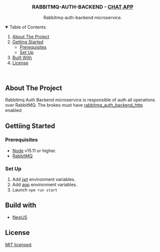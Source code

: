 <p align="center">

  <h3 align="center">RABBITMQ-AUTH-BACKEND - <a href="https://github.com/emiliopf/chat-app">CHAT APP</a></h3>
  <p align="center">
    Rabbitmq-auth-backend microservice.
    <br />
  </p>
</p>

<!-- TABLE OF CONTENTS -->
<details open="open">
  <summary>Table of Contents</summary>
  <ol>
    <li><a href="#about-the-project">About The Project</a></li>
    <li>
      <a href="#getting-started">Getting Started</a>
      <ul>
        <li><a href="#prerequisites">Prerequisites</a></li>
        <li><a href="#set-up">Set Up</a></li>
      </ul>
    </li>
    <li><a href="#built-with">Built With</a></li>
    <li><a href="#license">License</a></li>
  </ol>
</details>
<br />


## About The Project


Rabbitmq Auth Backend microservice is responsible of auth all operations over RabbitMQ. The brokes must have [rabbitmq_auth_backend_http](https://github.com/rabbitmq/rabbitmq-server/tree/master/deps/rabbitmq_auth_backend_http) enabled


## Gettiing Started

### Prerequisites

* [Node](https://nodejs.org/en/) v15.11 or higher.
* [RabbitMQ](https://www.rabbitmq.com/)

### Set Up

1. Add [jwt](/src/config/jwt.ts) environment variables.
2. Add [app](/src/config/app.ts) environment variables.
3. Launch `npm run start`

## Build with

* [NestJS](https://nestjs.com/)
## License

[MIT licensed](LICENSE).
